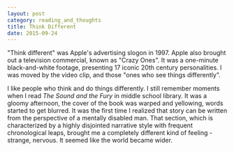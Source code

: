 ```yaml
---
layout: post
category: reading_and_thoughts
title: Think Different
date: 2015-09-24
---
```


"Think different" was Apple's advertising slogon in 1997. Apple also brought out a television commercial, known as "Crazy Ones". It was a one-minute black-and-white footage, presenting 17 iconic 20th century personalities. I was moved by the video clip, and those "ones who see things differently".

I like people who think and do things differently. I still remember moments when I read *The Sound and the Fury* in middle school library. It was a gloomy afternoon, the cover of the book was warped and yellowing, words started to get blurred. It was the first time I realized that story can be written from the perspective of a mentally disabled man. That section, which is characterized by a highly disjointed narrative style with frequent chronological leaps, brought me a completely different kind of feeling - strange, nervous. It seemed like the world became wider.
